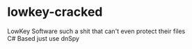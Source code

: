 # lowkey-cracked
LowKey Software such a shit that can't even protect their files   
C# Based just use dnSpy
